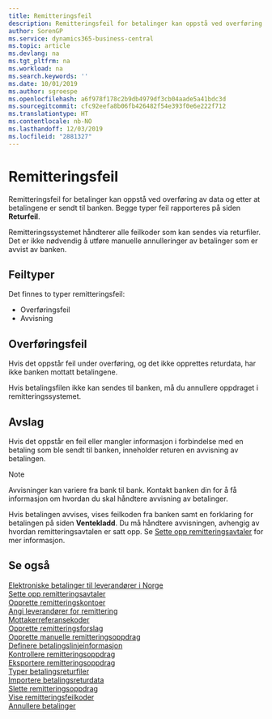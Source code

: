 ```yaml
---
title: Remitteringsfeil
description: Remitteringsfeil for betalinger kan oppstå ved overføring av data og etter at betalingene er sendt til banken. Begge typer feil rapporteres på siden Returfeil.
author: SorenGP
ms.service: dynamics365-business-central
ms.topic: article
ms.devlang: na
ms.tgt_pltfrm: na
ms.workload: na
ms.search.keywords: ''
ms.date: 10/01/2019
ms.author: sgroespe
ms.openlocfilehash: a6f978f178c2b9db4979df3cb04aade5a41bdc3d
ms.sourcegitcommit: cfc92eefa8b06fb426482f54e393f0e6e222f712
ms.translationtype: HT
ms.contentlocale: nb-NO
ms.lasthandoff: 12/03/2019
ms.locfileid: "2881327"
---
```

# <a name="remittance-errors"></a>Remitteringsfeil
Remitteringsfeil for betalinger kan oppstå ved overføring av data og etter at betalingene er sendt til banken. Begge typer feil rapporteres på siden **Returfeil**.  

Remitteringssystemet håndterer alle feilkoder som kan sendes via returfiler. Det er ikke nødvendig å utføre manuelle annulleringer av betalinger som er avvist av banken.  

## <a name="types-of-errors"></a>Feiltyper  
Det finnes to typer remitteringsfeil:  

- Overføringsfeil  
- Avvisning  

## <a name="transfer-errors"></a>Overføringsfeil  
Hvis det oppstår feil under overføring, og det ikke opprettes returdata, har ikke banken mottatt betalingene.  

Hvis betalingsfilen ikke kan sendes til banken, må du annullere oppdraget i remitteringssystemet.  

## <a name="rejections"></a>Avslag  
Hvis det oppstår en feil eller mangler informasjon i forbindelse med en betaling som ble sendt til banken, inneholder returen en avvisning av betalingen.  

> [!NOTE]  
>  Avvisninger kan variere fra bank til bank. Kontakt banken din for å få informasjon om hvordan du skal håndtere avvisning av betalinger.  

Hvis betalingen avvises, vises feilkoden fra banken samt en forklaring for betalingen på siden **Ventekladd**. Du må håndtere avvisningen, avhengig av hvordan remitteringsavtalen er satt opp. Se [Sette opp remitteringsavtaler](how-to-set-up-remittance-agreements.md) for mer informasjon.  

## <a name="see-also"></a>Se også  
 [Elektroniske betalinger til leverandører i Norge](electronic-payments-to-vendors-in-norway.md)   
 [Sette opp remitteringsavtaler](how-to-set-up-remittance-agreements.md)   
 [Opprette remitteringskontoer](how-to-create-remittance-accounts.md)   
 [Angi leverandører for remittering](how-to-set-up-vendors-for-remittance.md)   
 [Mottakerreferansekoder](recipient-reference-codes.md)   
 [Opprette remitteringsforslag](how-to-create-remittance-suggestions.md)   
 [Opprette manuelle remitteringsoppdrag](how-to-create-manual-remittance-payments.md)   
 [Definere betalingslinjeinformasjon](how-to-set-up-payment-line-information.md)   
 [Kontrollere remitteringsoppdrag](how-to-test-remittance-payments.md)   
 [Eksportere remitteringsoppdrag](how-to-export-remittance-payments.md)   
 [Typer betalingsreturfiler](types-of-payment-returns-files.md)   
 [Importere betalingsreturdata](how-to-import-payment-return-data.md)   
 [Slette remitteringsoppdrag](how-to-delete-remittance-payment-orders.md)   
 [Vise remitteringsfeilkoder](how-to-view-remittance-error-codes.md)   
 [Annullere betalinger](how-to-cancel-payments.md)
